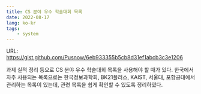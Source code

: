 ```yaml
---
title: CS 분야 우수 학술대회 목록
date: 2022-08-17
lang: ko-kr
tags:
    - system
---
```


URL: <https://gist.github.com/Pusnow/6eb933355b5cb8d31ef1abcb3c3e1206>

과제 실적 정리 등으로 CS 분야 우수 학술대회 목록을 사용해야 할 때가 있다.
한국에서 자주 사용되는 목록으로는 한국정보과학회, BK21플러스, KAIST, 서울대, 포항공대에서 관리하는 목록이 있는데,
관련 목록을 쉽게 확인할 수 있도록 정리하였다.
